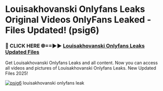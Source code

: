 # Louisakhovanski Onlyfans Leaks Original Videos 0nlyFans Leaked - Files Updated! (psig6)

<h3>🔴 CLICK HERE 🌐==►► <a href="https://tinyurl.com/4seja8ks" rel="nofollow">Louisakhovanski Onlyfans Leaks Updated Files</a></h3>

Get Louisakhovanski Onlyfans Leaks and all content. Now you can access all videos and pictures of Louisakhovanski Onlyfans Leaks. New Updated Files 2025!

[![psig6](https://i.imgur.com/EWjZXRe.gif)](https://tinyurl.com/4seja8ks)
louisakhovanski onlyfans leak